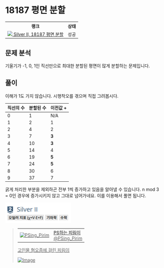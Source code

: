 # 18187 평면 분할



<table>
  <tr>
    <th>랭크</th>
    <th>상태</th>
  </tr>
  <tr>
    <td>
      <a href="http://noj.am/18187">
        <img src="https://static.solved.ac/tier_small/9.svg" height="16px"/>
        Silver II, 18187 평면 분할
      </a>
    </td>
    <td>
      성공
    </td>
  </tr>
</table>



## 문제 분석

기울기가 -1, 0, 1인 직선만으로 최대한 분할된 평면이 많게 분할하는 문제입니다.

## 풀이

이해가 1도 가지 않습니다. 시행착오를 겪으며 직접 그려봅시다.

| 직선의 수 | 분할된 수 | 이전값 + |
| --------- | --------- | -------- |
| 0         | 1         | N/A      |
| 1         | 2         | 1        |
| 2         | 4         | 2        |
| 3         | 7         | **3**    |
| 4         | 10        | **3**    |
| 5         | 14        | 4        |
| 6         | 19        | **5**    |
| 7         | 24        | **5**    |
| 8         | 30        | 6        |
| 9         | 37        | 7        |

굵게 처리한 부분을 제외하곤 전부 1씩 증가하고 있음을 알아낼 수 있습니다.
n mod 3 = 0인 경우에 증가시키지 않고 그대로 넘어가네요.
이를 이용해서 풀면 됩니다.

![Euler characteristic (χ=V-E+F)](./tag.png)



<a href="https://twitter.com/PSing_Pirim/status/1227451738963238917">

> <table><tr><td><img src="https://pbs.twimg.com/profile_images/1227442623327150080/QYE5fpZ2_normal.png" alt="PSing_Pirim"></td><td><b>PS하는 피림이</b><br>@PSing_Pirim</td></tr></table>
> 
> 고인물 혐오증에 걸린 피림이
>
> ![Image](https://pbs.twimg.com/media/EQjI06-WkAA7Q2V?format=png&name=small)

</a>

